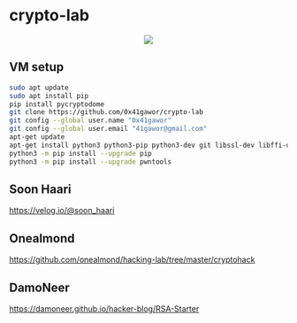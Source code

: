 # crypto-lab
<p align="center">
  <img src="https://user-images.githubusercontent.com/54957423/205957803-48d0262a-1894-4345-876b-aba16790860b.png">
</p>

## VM setup

```sh
sudo apt update
sudo apt install pip
pip install pycryptodome
git clone https://github.com/0x41gawor/crypto-lab
git config --global user.name "0x41gawor"
git config --global user.email "41gawor@gmail.com"
apt-get update
apt-get install python3 python3-pip python3-dev git libssl-dev libffi-dev build-essential
python3 -m pip install --upgrade pip
python3 -m pip install --upgrade pwntools
```

## Soon Haari
https://velog.io/@soon_haari
## Onealmond
https://github.com/onealmond/hacking-lab/tree/master/cryptohack
## DamoNeer
https://damoneer.github.io/hacker-blog/RSA-Starter

